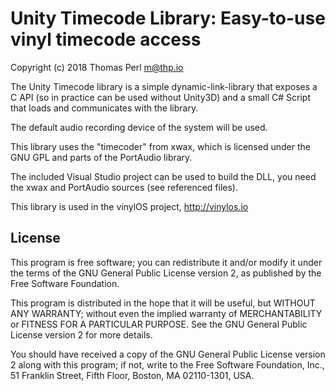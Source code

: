 Unity Timecode Library: Easy-to-use vinyl timecode access
=========================================================
Copyright (c) 2018 Thomas Perl <m@thp.io>

The Unity Timecode library is a simple dynamic-link-library that
exposes a C API (so in practice can be used without Unity3D) and
a small C# Script that loads and communicates with the library.

The default audio recording device of the system will be used.

This library uses the "timecoder" from xwax, which is licensed
under the GNU GPL and parts of the PortAudio library.

The included Visual Studio project can be used to build the DLL,
you need the xwax and PortAudio sources (see referenced files).

This library is used in the vinylOS project, http://vinylos.io

License
-------

This program is free software; you can redistribute it and/or
modify it under the terms of the GNU General Public License
version 2, as published by the Free Software Foundation.

This program is distributed in the hope that it will be useful, but
WITHOUT ANY WARRANTY; without even the implied warranty of
MERCHANTABILITY or FITNESS FOR A PARTICULAR PURPOSE. See the GNU
General Public License version 2 for more details.

You should have received a copy of the GNU General Public License
version 2 along with this program; if not, write to the Free
Software Foundation, Inc., 51 Franklin Street, Fifth Floor, Boston,
MA 02110-1301, USA.
